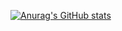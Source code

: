 [![Anurag's GitHub stats](https://github-readme-stats.vercel.app/api?username=sucrub&count_private=true&show_icons=true&theme=synthwave)](https://github.com/anuraghazra/github-readme-stats)
